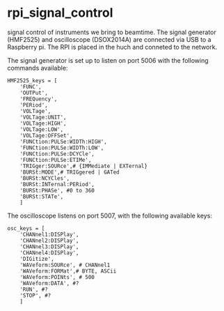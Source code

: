 # rpi_signal_control
signal control of instruments we bring to beamtime.
The signal generator (HMF2525) and oscilloscope (DSOX2014A) are connected via USB to a Raspberry pi. 
The RPI is placed in the huch and conneted to the network. 

The signal generator is set up to listen on port 5006 with the following commands available:
```
HMF2525_keys = [
    'FUNC',
    'OUTPut',
    'FREQuency',
    'PERiod',
    'VOLTage',
    'VOLTage:UNIT',
    'VOLTage:HIGH',
    'VOLTage:LOW',
    'VOLTage:OFFSet',
    'FUNCtion:PULSe:WIDTh:HIGH',
    'FUNCtion:PULSe:WIDTh:LOW',
    'FUNCtion:PULSe:DCYCle',
    'FUNCtion:PULSe:ETIMe',
    'TRIGger:SOURce',# {IMMediate | EXTernal}
    'BURSt:MODE',# TRIGgered | GATed
    'BURSt:NCYCles',
    'BURSt:INTernal:PERiod',
    'BURSt:PHASe', #0 to 360
    'BURSt:STATe',
    ]
```

The oscilloscope listens on port 5007, with the following available keys:
```
osc_keys = [
    'CHANnel1:DISPlay',
    'CHANnel2:DISPlay',
    'CHANnel3:DISPlay',
    'CHANnel4:DISPlay',
    'DIGitize',
    'WAVeform:SOURce', # CHANnel1
    'WAVeform:FORMat',# BYTE, ASCii
    'WAVeform:POINts', # 500
    'WAVeform:DATA', #?
    'RUN', #?
    'STOP', #?
    ] 
```
